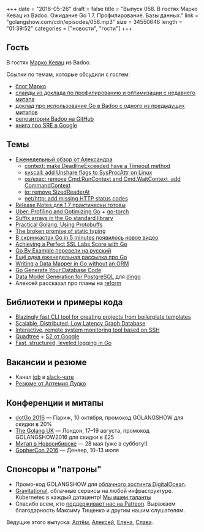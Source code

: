 +++
date = "2016-05-26"
draft = false
title = "Выпуск 058. В гостях Марко Кевац из Badoo. Ожидание Go 1.7. Профилирование. Базы данных."
link = "golangshow.com/cdn/episodes/058.mp3"
size = 34550646
length = "01:39:52"
categories = ["новости", "гости"]
+++

## Гость
В гостях [Марко Кевац](https://twitter.com/mkevac) из Badoo.

Ссылки по темам, которые обсудили с гостем:

- [блог Марко](http://blog.kevac.org/)
- [слайды из доклада по профилированию и оптимизации с недавнего митапа](http://go-talks.appspot.com/github.com/mkevac/golangmoscow2016/gomeetup.slide#1)
- [доклад про использование Go в Badoo с одного из предыдущих митапов](https://youtu.be/pOgAnWfNjms)
- [репозитории Badoo на GitHub](https://github.com/badoo)
- [книга про SRE в Google](http://shop.oreilly.com/product/0636920041528.do)

## Темы
- [Еженедельный обзор от Александра](https://github.com/LK4D4/report/blob/master/reports/golang-05-26.md)
  - [context: make DeadlineExceeded have a Timeout method](https://github.com/golang/go/commit/dc4427f3727804ded270bc6a7a8066ccb3c151d0)
  - [syscall: add Unshare flags to SysProcAttr on Linux](https://github.com/golang/go/commit/8527b8ef9b00c72b1a8e30e5917c7bdd3c0e79ef)
  - [os/exec: remove Cmd.RunContext and Cmd.WaitContext, add CommandContext](https://github.com/golang/go/commit/4cad610401edc11fe921205438a7b3ab4faa3982)
  - [io: remove SizedReaderAt](https://github.com/golang/go/commit/524956f8b976be2b7be829a2d0d87c2951932ac6)
  - [net/http: add missing HTTP status codes](https://github.com/golang/go/commit/b9ec0024fbc18dd94eff7240afd82fac6b4d8fdc)
- [Release Notes для 1.7 практически готовы](https://tip.golang.org/doc/go1.7)
- [Uber: Profiling and Optimizing Go](https://www.youtube.com/watch?v=N3PWzBeLX2M) + [go-torch](https://github.com/uber/go-torch)
- [Suffix arrays in the Go standard library](http://eli.thegreenplace.net/2016/suffix-arrays-in-the-go-standard-library/)
- [Practical Golang: Using Protobuffs](https://jacobmartins.com/2016/05/24/practical-golang-using-protobuffs/)
- [The broken promise of static typing](https://labs.ig.com/static-typing-promise)
- [В скринкастах Go in 5 minutes появилось новое видео](http://www.goin5minutes.com/screencasts/index.html)
- [Achieving a Perfect SSL Labs Score with Go](https://blog.bracelab.com/achieving-perfect-ssl-labs-score-with-go)
- [Go By Example перевели на русский](http://gobyexample.ru/)
- [Ещё одна еженедельная рассылка про Go](http://importgolang.com/newsletter/)
- [Writing a Data Mapper in Go without an ORM](http://www.meetspaceapp.com/2016/05/23/writing-a-data-mapper-in-go-without-an-orm.html)
- [Go Generate Your Database Code](http://willowtreeapps.com/blog/go-generate-your-database-code/)
- [Data Model Generation for PostgreSQL](http://packagemain.blogspot.ru/2016/05/data-model-generation-for-postgresql.html) для [dingo](https://github.com/maxzerbini/dingo)
- Алексей рассказал про планы на [reform](https://github.com/AlekSi/reform)

## Библиотеки и примеры кода
- [Blazingly fast CLI tool for creating projects from boilerplate templates](https://github.com/tmrts/boilr)
- [Scalable, Distributed, Low Latency Graph Database](https://github.com/dgraph-io/dgraph)
- [Interactive, remote system monitoring tool based on SSH]( https://github.com/rapidloop/rtop)
- [Quadtree](https://github.com/JamesMilnerUK/quadtree-go) + [S2 от Google](http://blog.christianperone.com/2015/08/googles-s2-geometry-on-the-sphere-cells-and-hilbert-curve/)
- [Fast, structured, leveled logging in Go](https://github.com/uber-go/zap)

## Вакансии и резюме
- Канал [job](https://golang-ru.slack.com/archives/job) в [slack-чате](http://4gophers.ru/slack)
- [Резюме от Артемия Дудко](https://moikrug.ru/tema-dudko)

## Конференции и митапы
- [dotGo 2016](http://www.dotgo.eu) — Париж, 10 октября, промокод GOLANGSHOW для скидки в 20%
- [The Golang UK](http://golanguk.com) — Лондон, 17–19 августа, промокод GOLANGSHOW2016 для скидки в £25
- [Митап в Новосибирске](https://golang-nsk.party) — 28 мая (уже в субботу!)
- [GopherCon 2016](https://gophercon.com/)  — Денвер, 10–13 июля

## Спонсоры и "патроны"
- Промо-код GOLANGSHOW для [облачного хостинга DigitalOcean](https://www.digitalocean.com/?utm_campaign=golangshow&utm_medium=podcast&refcode=63eedb038a3e).
- [Gravitational](http://gravitational.com), облачные сервисы на любой инфраструктуре. Kubernetes в каждый датацентр! [Мы ищем таланты](https://github.com/gravitational/careers)
- Спасибо всем, кто [поддерживает нас на Patreon](https://www.patreon.com/golangshow). Выражаем благодарность Максиму Тищенко и другим нашим слушателям.

Ведущие этого выпуска: [Артём](https://twitter.com/miolini), [Алексей](https://twitter.com/paaleksey), [Елена](https://twitter.com/webdeva), [Слава](https://twitter.com/m0sth8).
